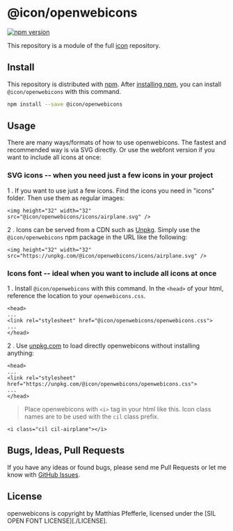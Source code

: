 # @icon/openwebicons

[![npm version](https://img.shields.io/npm/v/@icon/openwebicons.svg)](https://www.npmjs.org/package/@icon/openwebicons)

This repository is a module of the full [icon][icon] repository.

## Install

This repository is distributed with [npm]. After [installing npm][install-npm], you can install `@icon/openwebicons` with this command.

```bash
npm install --save @icon/openwebicons
```

## Usage

There are many ways/formats of how to use openwebicons. The fastest and recommended way is via SVG directly. Or use the webfont version if you want to include all icons at once:

### SVG icons -- when you need just a few icons in your project

1 . If you want to use just a few icons. Find the icons you need in "icons" folder. Then use them as regular images:

```
<img height="32" width="32" src="@icon/openwebicons/icons/airplane.svg" />
```

2 . Icons can be served from a CDN such as [Unpkg][Unpkg]. Simply use the `@icon/openwebicons` npm package in the URL like the following:

```
<img height="32" width="32" src="https://unpkg.com/@icon/openwebicons/icons/airplane.svg" />
```

### Icons font -- ideal when you want to include all icons at once

1 . Install `@icon/openwebicons` with this command. In the `<head>` of your html, reference the location to your `openwebicons.css`.

```
<head>
...
<link rel="stylesheet" href="@icon/openwebicons/openwebicons.css">
...
</head>
```

2 . Use [unpkg.com][Unpkg] to load directly openwebicons without installing anything:

```
<head>
...
<link rel="stylesheet" href="https://unpkg.com/@icon/openwebicons/openwebicons.css">
...
</head>
```

> Place openwebicons with `<i>` tag in your html like this. Icon class names are to be used with the `cil` class prefix.

```
<i class="cil cil-airplane"></i>
```


## Bugs, Ideas, Pull Requests

If you have any ideas or found bugs, please send me Pull Requests or let me know with [GitHub Issues][github issues].

## License

openwebicons is copyright by Matthias Pfefferle, licensed under the [SIL OPEN FONT LICENSE][./LICENSE].

[icon]: https://github.com/thecreation/icons
[npm]: https://www.npmjs.com/
[install-npm]: https://docs.npmjs.com/getting-started/installing-node
[sass]: http://sass-lang.com/
[github issues]: https://github.com/thecreation/icons/issues
[Unpkg]: https://unpkg.com